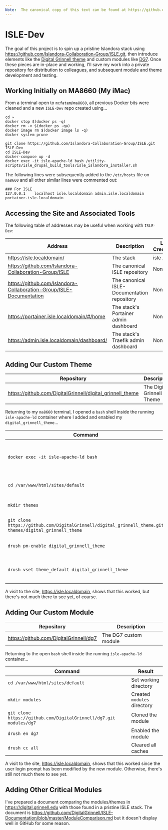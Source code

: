 ```yaml
---
Note:  The canonical copy of this text can be found at https://github.com/DigitalGrinnell/ISLE-Documentation/blob/master/ISLE-Dev.md.
---
```

# ISLE-Dev

The goal of this project is to spin up a pristine Islandora stack using https://github.com/Islandora-Collaboration-Group/ISLE.git, then introduce elements like the [Digital Grinnell theme](https://github.com/DigitalGrinnell/digital_grinnell_theme) and custom modules like [DG7](https://github.com/DigitalGrinnell/dg7).  Once these pieces are in-place and working, I'll save my work into a private repository for distribution to colleagues, and subsequent module and theme development and testing.

## Working Initially on MA8660 (My iMac)

From a terminal open to `mcfatem@ma8660`, all previous Docker bits were cleaned and a new `ISLE-Dev` repo created using...

```
cd ~
docker stop $(docker ps -q)
docker rm -v $(docker ps -qa)
docker image rm $(docker image ls -q)
docker system prune

git clone https://github.com/Islandora-Collaboration-Group/ISLE.git ISLE-Dev
cd ISLE-Dev
docker-compose up -d
docker exec -it isle-apache-ld bash /utility-scripts/isle_drupal_build_tools/isle_islandora_installer.sh
```

The following lines were subsequently added to the `/etc/hosts` file on `ma8660` and all other similar lines were commented out:
```
### For ISLE
127.0.0.1    localhost isle.localdomain admin.isle.localdomain portainer.isle.localdomain
```

## Accessing the Site and Associated Tools

The following table of addresses may be useful when working with `ISLE-Dev`:

Address | Description | Login Credentials
--- | --- | ---
https://isle.localdomain/  | The stack | isle / isle
https://github.com/Islandora-Collaboration-Group/ISLE | The canonical ISLE repository | None
https://github.com/Islandora-Collaboration-Group/ISLE-Documentation  | The canonical ISLE-Documentation repository | None
https://portainer.isle.localdomain/#/home | The stack's Portainer admin dashboard | None
https://admin.isle.localdomain/dashboard/ | The stack's Traefik admin dashboard | None

## Adding Our Custom Theme

Repository | Description
--- | ---
https://github.com/DigitalGrinnell/digital_grinnell_theme | The Digital Grinnell Theme

Returning to my `ma8660` terminal, I opened a `bash` shell inside the running `isle-apache-ld` container where I added and enabled my `digital_grinnell_theme`...

Command | Result
--- | ---
`docker exec -it isle-apache-ld bash` | Opened `bash` terminal in `isle-apache-ld`  
`cd /var/www/html/sites/default` | Set working directory
`mkdir themes` | Created `themes` directory
`git clone https://github.com/DigitalGrinnell/digital_grinnell_theme.git themes/digital_grinnell_theme` | Cloned the theme
`drush pm-enable digital_grinnell_theme` | Enabled the theme
`drush vset theme_default digital_grinnell_theme` | Set theme as default  

A visit to the site, https://isle.localdomain, shows that this worked, but there's not much there to see yet, of course.

## Adding Our Custom Module

Repository | Description
--- | ---
https://github.com/DigitalGrinnell/dg7 | The DG7 custom module

Returning to the open `bash` shell inside the running `isle-apache-ld` container...

Command | Result
--- | ---
`cd /var/www/html/sites/default` | Set working directory
`mkdir modules` | Created `modules` directory
`git clone https://github.com/DigitalGrinnell/dg7.git modules/dg7` | Cloned the module
`drush en dg7` | Enabled the module
`drush cc all` | Cleared all caches  

A visit to the site, https://isle.localdomain, shows that this worked since the user login prompt has been modified by the new module.  Otherwise, there's still not much there to see yet.

## Adding Other Critical Modules

I've prepared a document comparing the modules/themes in https://digital.grinnell.edu with those found in a pristine ISLE stack.  The document is https://github.com/DigitalGrinnell/ISLE-Documentation/blob/master/ModuleComparison.md but it doesn't display well in GitHub for some reason.
